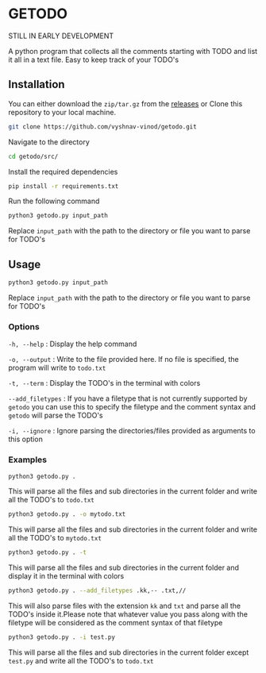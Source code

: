 
# GETODO

STILL IN EARLY DEVELOPMENT

A python program that collects all the comments starting with TODO and list it all in a text file. Easy to keep track of your TODO's

## Installation

You can either download the `zip/tar.gz` from the [releases](https://github.com/vyshnav-vinod/getodo/releases) or Clone this repository to your local machine.

```bash
git clone https://github.com/vyshnav-vinod/getodo.git
```

Navigate to the directory

```bash
cd getodo/src/
```

Install the required dependencies

```bash
pip install -r requirements.txt
```

Run the following command
```bash
python3 getodo.py input_path
```
Replace `input_path` with the path to the directory or file you want to parse for TODO's


## Usage



```bash
python3 getodo.py input_path
```
Replace `input_path` with the path to the directory or file you want to parse for TODO's

### Options ###

`-h, --help` : Display the help command

`-o, --output` : Write to the file provided here. If no file is specified, the program will write to `todo.txt`

`-t, --term` : Display the TODO's in the terminal with colors

`--add_filetypes` : If you have a filetype that is not currently supported by `getodo` you can use this to specify the filetype and the comment syntax and `getodo` will parse the TODO's

`-i, --ignore` : Ignore parsing the directories/files provided as arguments to this option

### Examples ###

```bash
python3 getodo.py . 
```
This will parse all the files and sub directories in the current folder and write all the TODO's to `todo.txt`

```bash
python3 getodo.py . -o mytodo.txt 
```
This will parse all the files and sub directories in the current folder and write all the TODO's to `mytodo.txt`

```bash
python3 getodo.py . -t
```
This will parse all the files and sub directories in the current folder and display it in the terminal with colors

```bash
python3 getodo.py . --add_filetypes .kk,-- .txt,//
```
This will also parse files with the extension `kk` and `txt` and parse all the TODO's inside it.Please note that whatever value you pass along with the filetype will be considered as the comment syntax of that filetype

```bash
python3 getodo.py . -i test.py
```
This will parse all the files and sub directories in the current folder except `test.py` and write all the TODO's to `todo.txt`
